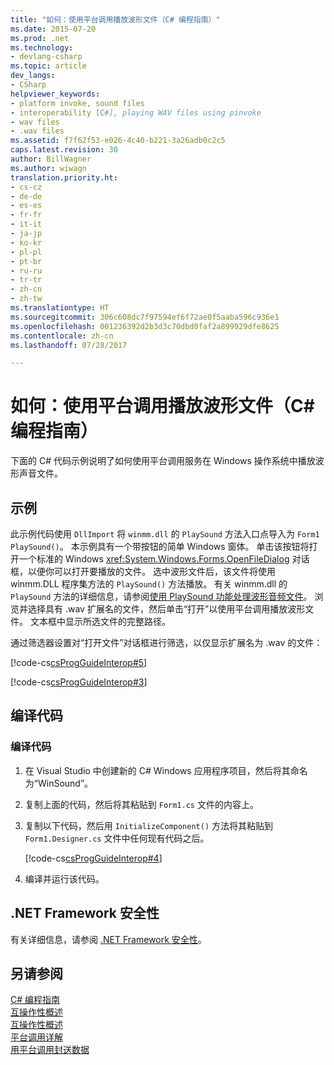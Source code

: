 ```yaml
---
title: "如何：使用平台调用播放波形文件（C# 编程指南）"
ms.date: 2015-07-20
ms.prod: .net
ms.technology:
- devlang-csharp
ms.topic: article
dev_langs:
- CSharp
helpviewer_keywords:
- platform invoke, sound files
- interoperability [C#], playing WAV files using pinvoke
- wav files
- .wav files
ms.assetid: f7f62f53-e026-4c40-b221-3a26adb0c2c5
caps.latest.revision: 30
author: BillWagner
ms.author: wiwagn
translation.priority.ht:
- cs-cz
- de-de
- es-es
- fr-fr
- it-it
- ja-jp
- ko-kr
- pl-pl
- pt-br
- ru-ru
- tr-tr
- zh-cn
- zh-tw
ms.translationtype: HT
ms.sourcegitcommit: 306c608dc7f97594ef6f72ae0f5aaba596c936e1
ms.openlocfilehash: 001236392d2b3d3c70dbd0faf2a899929dfe8625
ms.contentlocale: zh-cn
ms.lasthandoff: 07/28/2017

---
```

# <a name="how-to-use-platform-invoke-to-play-a-wave-file-c-programming-guide"></a>如何：使用平台调用播放波形文件（C# 编程指南）
下面的 C# 代码示例说明了如何使用平台调用服务在 Windows 操作系统中播放波形声音文件。  
  
## <a name="example"></a>示例  
 此示例代码使用 `DllImport` 将 `winmm.dll` 的 `PlaySound` 方法入口点导入为 `Form1 PlaySound()`。 本示例具有一个带按钮的简单 Windows 窗体。 单击该按钮将打开一个标准的 Windows <xref:System.Windows.Forms.OpenFileDialog> 对话框，以便你可以打开要播放的文件。 选中波形文件后，该文件将使用 winmm.DLL 程序集方法的 `PlaySound()` 方法播放。 有关 winmm.dll 的 `PlaySound` 方法的详细信息，请参阅[使用 PlaySound 功能处理波形音频文件](http://go.microsoft.com/fwlink/?LinkId=148553)。 浏览并选择具有 .wav 扩展名的文件，然后单击“打开”以使用平台调用播放波形文件。 文本框中显示所选文件的完整路径。  
  
 通过筛选器设置对“打开文件”对话框进行筛选，以仅显示扩展名为 .wav 的文件：  
  
 [!code-cs[csProgGuideInterop#5](../../../csharp/programming-guide/interop/codesnippet/CSharp/how-to-use-platform-invoke-to-play-a-wave-file_1.cs)]  
  
 [!code-cs[csProgGuideInterop#3](../../../csharp/programming-guide/interop/codesnippet/CSharp/how-to-use-platform-invoke-to-play-a-wave-file_2.cs)]  
  
## <a name="compiling-the-code"></a>编译代码  
  
### <a name="to-compile-the-code"></a>编译代码  
  
1.  在 Visual Studio 中创建新的 C# Windows 应用程序项目，然后将其命名为“WinSound”。  
  
2.  复制上面的代码，然后将其粘贴到 `Form1.cs` 文件的内容上。  
  
3.  复制以下代码，然后用 `InitializeComponent()` 方法将其粘贴到 `Form1.Designer.cs` 文件中任何现有代码之后。  
  
     [!code-cs[csProgGuideInterop#4](../../../csharp/programming-guide/interop/codesnippet/CSharp/how-to-use-platform-invoke-to-play-a-wave-file_3.cs)]  
  
4.  编译并运行该代码。  
  
## <a name="net-framework-security"></a>.NET Framework 安全性  
 有关详细信息，请参阅 [.NET Framework 安全性](http://go.microsoft.com/fwlink/?LinkId=37122)。  
  
## <a name="see-also"></a>另请参阅  
 [C# 编程指南](../../../csharp/programming-guide/index.md)   
 [互操作性概述](../../../csharp/programming-guide/interop/interoperability-overview.md)   
 [互操作性概述](../../../csharp/programming-guide/interop/interoperability-overview.md)   
 [平台调用详解](http://msdn.microsoft.com/en-us/ba9dd55b-2eaa-45cd-8afd-75cb8d64d243)   
 [用平台调用封送数据](../../../framework/interop/marshaling-data-with-platform-invoke.md)


